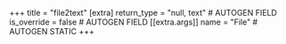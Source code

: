 +++
title = "file2text"
[extra]
return_type = "null, text" # AUTOGEN FIELD
is_override = false # AUTOGEN FIELD
[[extra.args]]
name = "File" # AUTOGEN STATIC
+++